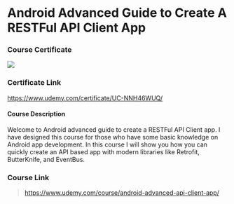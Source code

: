 # Android Advanced Guide to Create A RESTFul API Client App

### Course Certificate
![](https://udemy-certificate.s3.amazonaws.com/image/UC-NNH46WUQ.jpg?l=null)

### Certificate Link
https://www.udemy.com/certificate/UC-NNH46WUQ/

#### Course Description
> 
Welcome to Android advanced guide to create a RESTFul API Client app. I have designed this course for those who have some basic knowledge on Android app development. In this course I will show you how you can quickly create an API based app with modern libraries like Retrofit, ButterKnife, and EventBus.

### Course Link
> https://www.udemy.com/course/android-advanced-api-client-app/

